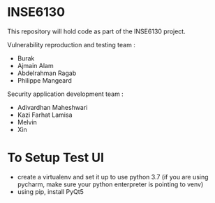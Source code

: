 # INSE6130
This repository will hold code as part of the INSE6130 project.

Vulnerability reproduction and testing team :
- Burak 
- Ajmain Alam 
- Abdelrahman Ragab 
- Philippe Mangeard 

Security application development team : 
- Adivardhan Maheshwari 
- Kazi Farhat Lamisa
- Melvin
- Xin

# To Setup Test UI
- create a virtualenv and set it up to use python 3.7 (if you are using pycharm, make sure your python enterpreter is pointing to venv)
- using pip, install PyQt5
